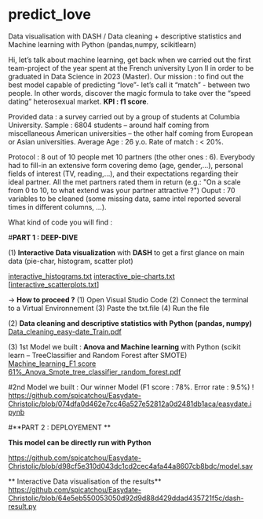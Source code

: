 
# predict_love
Data visualisation with DASH / Data cleaning  + descriptive statistics and Machine learning with Python (pandas,numpy, scikitlearn)

Hi, let’s talk about machine learning, get back when we carried out the first team-project of the year spent at the French university Lyon II in order to be graduated in Data Science in 2023 (Master). 
Our mission : to find out the best model capable of predicting “love”- let’s call it “match” - between two people. In other words, discover the magic formula to take over the “speed dating” heterosexual market. **KPI : f1 score**. 

Provided data : a survey carried out by a group of students at Columbia University.  Sample : 6804 students – around half coming from miscellaneous American universities – the other half coming from European or Asian universities. Average Age : 26 y.o. Rate of match : < 20%. 

Protocol : 8 out of 10 people met 10 partners (the other ones : 6). Everybody had to fill-in an extensive form covering demo (age, gender,…), personal fields of interest (TV, reading,…), and their expectations regarding their ideal partner. All the met partners rated them in return (e.g.: "On a scale from 0 to 10, to what extend was your partner attractive ?") Ouput : 70 variables to be cleaned (some missing data, same intel reported several times in different columns, ...). 

What kind of code you will find : 

#**PART 1 : DEEP-DIVE**

(1) **Interactive Data visualization** with **DASH** to get a first glance on main data (pie-char, histogram, scatter plot) 

[interactive_histograms.txt](https://github.com/Xhrys69/predict_love/files/9801858/interactive_histograms.txt) 
[interactive_pie-charts.txt](https://github.com/Xhrys69/predict_love/files/9801859/interactive_pie-charts.txt) 
[[interactive_scatterplots.txt](https://github.com/Xhrys69/predict_love/files/9801860/interactive_scatterplots.txt)] 

-> **How to proceed  ?** (1) Open Visual Studio Code (2) Connect the terminal to a Virtual Environnement (3) Paste the txt.file (4) Run the file

(2) **Data cleaning and descriptive statistics with Python (pandas, numpy)**
[Data_cleaning_easy-date_Train.pdf](https://github.com/Xhrys69/predict_love/files/9801930/Data_cleaning_easy-date_Train.pdf)

(3) 1st Model we built : **Anova and Machine learning** with Python (scikit learn – TreeClassifier and Random Forest after SMOTE)
[Machine_learning_F1 score 61%_Anova_Smote_tree_classifier_random_forest.pdf](https://github.com/Xhrys69/predict_love/files/9801938/Machine_learning_F1.score.61._Anova_Smote_tree_classifier_random_forest.pdf)

#2nd Model we built : Our winner Model (F1 score : 78%. Error rate : 9.5%) !
https://github.com/spicatchou/Easydate-Christolic/blob/074dfa0d462e7cc46a527e52812a0d2481db1aca/easydate.ipynb


#**PART 2 : DEPLOYEMENT **

**This model can be directly run with Python**

https://github.com/spicatchou/Easydate-Christolic/blob/d98cf5e310d043dc1cd2cec4afa44a8607cb8bdc/model.sav

** Interactive Data visualisation of the results**
https://github.com/spicatchou/Easydate-Christolic/blob/64e5eb550053050d92d9d88d429ddad435721f5c/dash-result.py


